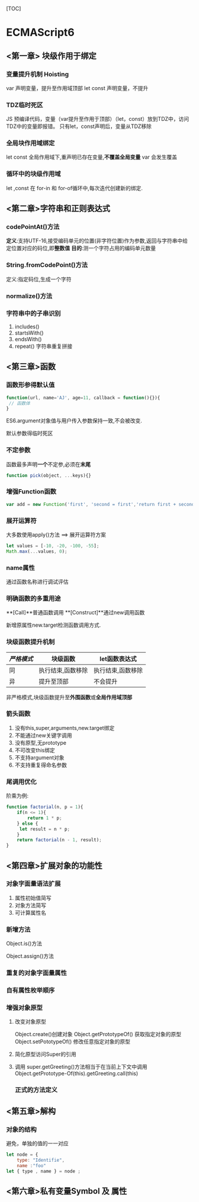 [TOC]

# ECMAScript6

## <第一章> 块级作用于绑定

### 变量提升机制 **Hoisting**

var 声明变量，提升至作用域顶部
let const 声明变量，不提升

### TDZ临时死区

JS 预编译代码，变量（var提升至作用于顶部）（let，const）放到TDZ中，访问TDZ中的变量即报错。
只有let，const声明后，变量从TDZ移除

### 全局块作用域绑定

let const  全局作用域下,重声明已存在变量,**不覆盖全局变量**
var 会发生覆盖

### 循环中的块级作用域

let ,const 在 for-in 和 for-of循环中,每次迭代创建新的绑定.

## <第二章>字符串和正则表达式

### codePointAt()方法

**定义**:支持UTF-16,接受编码单元的位置(非字符位置)作为参数,返回与字符串中给定位置对应的码位,即**整数值**
**目的**:测一个字符占用的编码单元数量

### String.fromCodePoint()方法

定义:指定码位,生成一个字符

### normalize()方法

### 字符串中的子串识别

1. includes()
2. startsWith()
3. endsWith()
4. repeat() 字符串重复拼接

## <第三章>函数

### 函数形参得默认值

```javascript
function(url, name='AJ', age=11, callback = function(){}){
 // 函数体
}
```

ES6.argument对象值与用户传入参数保持一致,不会被改变.

默认参数得临时死区

### 不定参数

函数最多声明**一个**不定参,必须在**末尾**

```javascript
function pick(object, ...keys){}
```

### 增强Function函数

```javascript
var add = new Function('first', 'second = first','return first + second');
```

### 展开运算符

大多数使用apply()方法 ==> 展开运算符方案

```javascript
let values = [-10, -20, -100, -55];
Math.max(...values, 0);
```

### name属性

通过函数名称进行调试评估

### 明确函数的多重用途

**[Call]**普通函数调用
**[Construct]**通过new调用函数

新增原属性new.target检测函数调用方式.

### 块级函数提升机制

| *严格模式* | 块级函数          | let函数表达式     |
| ---------- | ----------------- | ----------------- |
| 同         | 执行结束,函数移除 | 执行结束,函数移除 |
| 异         | 提升至顶部        | 不会提升          |

非严格模式,块级函数提升至**外围函数**或**全局作用域顶部**

### 箭头函数

1. 没有this,super,arguments,new.target绑定
2. 不能通过new关键字调用
3. 没有原型,无prototype
4. 不可改变this绑定
5. 不支持argument对象
6. 不支持重复得命名参数

### 尾调用优化

阶乘为例:

```javascript
function factorial(n, p = 1){
    if(n <= 1){
        return 1 * p;
    } else {
     let result = n * p;
    }
    return factorial(n - 1, result);
}
```

## <第四章>扩展对象的功能性

### 对象字面量语法扩展

1. 属性初始值简写
2. 对象方法简写
3. 可计算属性名

### 新增方法

Object.is()方法

Object.assign()方法

### 重复的对象字面量属性

### 自有属性枚举顺序

### 增强对象原型

1. 改变对象原型

   Object.create()创建对象
   Object.getPrototypeOf()   获取指定对象的原型
   Object.setPototypeOf()   修改任意指定对象的原型
   
2. 简化原型访问Super的引用

3. 调用 super.getGreeting()方法相当于在当前上下文中调用 
   Object.getPrototype-Of(this).getGreeting.call(this)

   ### 正式的方法定义

## <第五章>解构

### 对象的结构

避免，单独的值的一一对应

```javascript
let node = {
    type: "Identifie",
    name :"foo"
let { type , name } = node ; 
```

## <第六章>私有变量Symbol 及 属性

